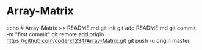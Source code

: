 # Array-Matrix
echo # Array-Matrix >> README.md
git init
git add README.md
git commit -m "first commit"
git remote add origin https://github.com/coderx1234/Array-Matrix.git
git push -u origin master
